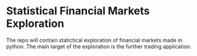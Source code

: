 # Statistical Financial Markets Exploration

The repo will contain statictical exploration of financial markets made in python. The main target of the exploration is the further trading application.  